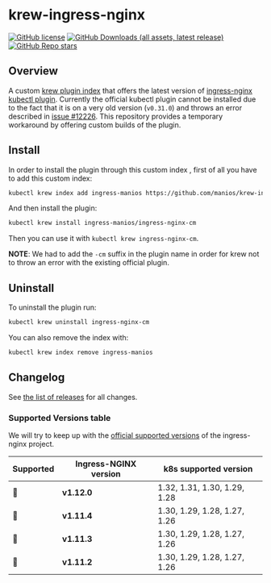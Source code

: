 # krew-ingress-nginx

[![GitHub license](https://img.shields.io/github/license/kubernetes/ingress-nginx.svg)](https://github.com/kubernetes/ingress-nginx/blob/main/LICENSE)
[![GitHub Downloads (all assets, latest release)](https://img.shields.io/github/downloads/manios/krew-ingress-nginx/latest/total)](https://github.com/manios/krew-ingress-nginx/releases/tag/v1.11.2)
[![GitHub Repo stars](https://img.shields.io/github/stars/manios/krew-ingress-nginx)](https://github.com/manios/krew-ingress-nginx/stargazers)

## Overview

A custom [krew plugin index](https://krew.sigs.k8s.io/docs/developer-guide/custom-indexes/) that offers the latest version of [ingress-nginx kubectl plugin](https://kubernetes.github.io/ingress-nginx/kubectl-plugin/). Currently the official kubectl plugin cannot be installed due to the fact that it is on a very old version (`v0.31.0`) and throws an error described in [issue #12226](https://github.com/kubernetes/ingress-nginx/issues/12226). This repository provides a temporary workaround by offering custom builds of the plugin.

## Install

In order to install the plugin through this custom index , first of all you have to add this custom index:

```bash
kubectl krew index add ingress-manios https://github.com/manios/krew-ingress-nginx.git
```

And then install the plugin:

```bash
kubectl krew install ingress-manios/ingress-nginx-cm 
```

Then you can use it with `kubectl krew ingress-nginx-cm`.

**NOTE**: We had to add the `-cm` suffix in the plugin name in order for krew not to throw an error with the existing official plugin.

## Uninstall

To uninstall the plugin run:

```bash
kubectl krew uninstall ingress-nginx-cm
```

You can also remove the index with:

```bash
kubectl krew index remove ingress-manios
```

## Changelog

See [the list of releases](https://github.com/manios/krew-ingress-nginx/releases) for all changes.

### Supported Versions table

We will try to keep up with the [official supported versions](https://github.com/kubernetes/ingress-nginx/releases) of the ingress-nginx project.

| Supported | Ingress-NGINX version | k8s supported version        |
|-----------|-----------------------|------------------------------|
| 🔄        | **v1.12.0**           | 1.32, 1.31, 1.30, 1.29, 1.28 |
| 🔄        | **v1.11.4**           | 1.30, 1.29, 1.28, 1.27, 1.26 |
| 🔄        | **v1.11.3**           | 1.30, 1.29, 1.28, 1.27, 1.26 |
| 🔄        | **v1.11.2**           | 1.30, 1.29, 1.28, 1.27, 1.26 |
